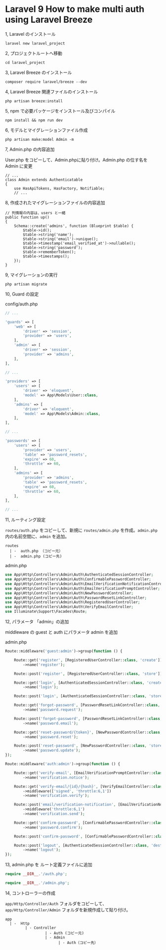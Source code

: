 # Laravel 9 How to make multi auth using Laravel Breeze

1, Laravel のインストール

```command
laravel new laravel_project
```

2, プロジェクトルートへ移動

```command
cd laravel_project
```

3, Laravel Breeze のインストール

```command
composer require laravel/breeze --dev
```

4, Laravel Breeze 関連ファイルのインストール

```command
php artisan breeze:install
```

5, npm で必要パッケージをインストール及びコンパイル

```command
npm install && npm run dev
```

6, モデルとマイグレーションファイル作成

```command
php artisan make:model Admin -m
```

7, Admin.php の内容追加

User.php をコピーして、Admin.phpに貼り付け。Admin.php の位す名を Admin に変更

```Admin.php:diff
// ...
class Admin extends Authenticatable
{
    use HasApiTokens, HasFactory, Notifiable;
    // ...
```

8, 作成されたマイグレーションファイルの内容追加

```2022_04_11_000000_create_admins_table.php:diff
// 列情報の内容は、users と一緒
public function up()
{
    Schema::create('admins', function (Blueprint $table) {
        $table->id();
        $table->string('name');
        $table->string('email')->unique();
        $table->timestamp('email_verified_at')->nullable();
        $table->string('password');
        $table->rememberToken();
        $table->timestamps();
    });
}
```

9, マイグレーションの実行

```command
php artisan migrate
```

10, Guard の設定

config/auth.php

```php
// ...

'guards' => [
    'web' => [
        'driver' => 'session',
        'provider' => 'users',
    ],
    'admin' => [
        'driver' => 'session',
        'provider' => 'admins',
    ],
],

// ...

'providers' => [
    'users' => [
        'driver' => 'eloquent',
        'model' => App\Models\User::class,
    ],
    'admins' => [
        'driver' => 'eloquent',
        'model' => App\Models\Admin::class,
    ],
],

// ...

'passwords' => [
    'users' => [
        'provider' => 'users',
        'table' => 'password_resets',
        'expire' => 60,
        'throttle' => 60,
    ],
    'admins' => [
        'provider' => 'admins',
        'table' => 'password_resets',
        'expire' => 60,
        'throttle' => 60,
    ],
],

// ...
```

11, ルーティング設定

`routes/auth.php` をコピーして、新規に `routes/admin.php` を作成。`admin.php` 内の名前空間に、`admin` を追加。

```
routes
  | -  auth.php （コピー元）
  | -  admin.php (コピー先)
```

admin.php

```php
use App\Http\Controllers\Admin\Auth\AuthenticatedSessionController;
use App\Http\Controllers\Admin\Auth\ConfirmablePasswordController;
use App\Http\Controllers\Admin\Auth\EmailVerificationNotificationController;
use App\Http\Controllers\Admin\Auth\EmailVerificationPromptController;
use App\Http\Controllers\Admin\Auth\NewPasswordController;
use App\Http\Controllers\Admin\Auth\PasswordResetLinkController;
use App\Http\Controllers\Admin\Auth\RegisteredUserController;
use App\Http\Controllers\Admin\Auth\VerifyEmailController;
use Illuminate\Support\Facades\Route;
```

12, パラメータ 「admin」の追加

middleware の guest と auth にパラメータ admin を追加

admin.php

```php
Route::middleware('guest:admin')->group(function () {

    Route::get('register', [RegisteredUserController::class, 'create'])
        ->name('register');

    Route::post('register', [RegisteredUserController::class, 'store']);

    Route::get('login', [AuthenticatedSessionController::class, 'create'])
        ->name('login');

    Route::post('login', [AuthenticatedSessionController::class, 'store']);

    Route::get('forgot-password', [PasswordResetLinkController::class, 'create'])
        ->name('password.request');

    Route::post('forgot-password', [PasswordResetLinkController::class, 'store'])
        ->name('password.email');

    Route::get('reset-password/{token}', [NewPasswordController::class, 'create'])
        ->name('password.reset');

    Route::post('reset-password', [NewPasswordController::class, 'store'])
        ->name('password.update');
});

Route::middleware('auth:admin')->group(function () {

    Route::get('verify-email', [EmailVerificationPromptController::class, '__invoke'])
        ->name('verification.notice');

    Route::get('verify-email/{id}/{hash}', [VerifyEmailController::class, '__invoke'])
        ->middleware(['signed', 'throttle:6,1'])
        ->name('verification.verify');

    Route::post('email/verification-notification', [EmailVerificationNotificationController::class, 'store'])
        ->middleware('throttle:6,1')
        ->name('verification.send');

    Route::get('confirm-password', [ConfirmablePasswordController::class, 'show'])
        ->name('password.confirm');

    Route::post('confirm-password', [ConfirmablePasswordController::class, 'store']);

    Route::post('logout', [AuthenticatedSessionController::class, 'destroy'])
        ->name('logout');
});
```

13, admin.php を ルート定義ファイルに追加

```php
require __DIR__.'/auth.php';

require __DIR__.'/admin.php';
```

14, コントローラーの作成

`app/Http/Controller/Auth` フォルダをコピーして、`app/Http/Controller/Admin` フォルダを新規作成して貼り付け。

```
app
  | -  Http
         | - Controller
                  | - Auth (コピー元)
                  | - Admin
                        | - Auth（コピー先）
```
